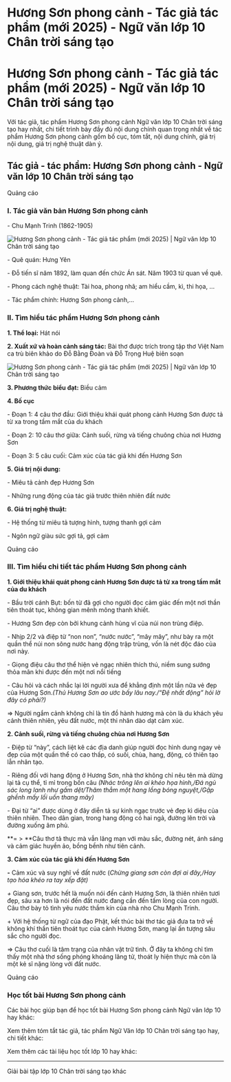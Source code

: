 # Hương Sơn phong cảnh - Tác giả tác phẩm (mới 2025) - Ngữ văn lớp 10 Chân trời sáng tạo

# Hương Sơn phong cảnh - Tác giả tác phẩm (mới 2025) - Ngữ văn lớp 10 Chân trời sáng tạo

Với tác giả, tác phẩm Hương Sơn phong cảnh Ngữ văn lớp 10 Chân trời sáng tạo hay nhất, chi tiết trình bày đầy đủ nội dung chính quan trọng nhất về tác phẩm Hương Sơn phong cảnh gồm bố cục, tóm tắt, nội dung chính, giá trị nội dung, giá trị nghệ thuật dàn ý.

## Tác giả - tác phẩm: Hương Sơn phong cảnh - Ngữ văn lớp 10 Chân trời sáng tạo

Quảng cáo

### **I. Tác giả văn bản Hương Sơn phong cảnh**

\- Chu Mạnh Trinh (1862-1905)

![Hương Sơn phong cảnh - Tác giả tác phẩm \(mới 2025\) | Ngữ văn lớp 10 Chân trời sáng tạo](https://vietjack.com/soan-van-lop-10-ct/images/tac-gia-tac-pham-huong-son-phong-canh.PNG)

\- Quê quán: Hưng Yên 

\- Đỗ tiến sĩ năm 1892, làm quan đến chức Án sát. Năm 1903 từ quan về quê. 

\- Phong cách nghệ thuật: Tài hoa, phong nhã; am hiểu cầm, kì, thi họa, … 

\- Tác phẩm chính: Hương Sơn phong cảnh,...

### **II. Tìm hiểu tác phẩm Hương Sơn phong cảnh**

**1\. Thể loại:** Hát nói

**2\. Xuất xứ và hoàn cảnh sáng tác:** Bài thơ được trích trong tập thơ Việt Nam ca trù biên khảo do Đỗ Bằng Đoàn và Đỗ Trọng Huệ biên soạn

![Hương Sơn phong cảnh - Tác giả tác phẩm \(mới 2025\) | Ngữ văn lớp 10 Chân trời sáng tạo](https://vietjack.com/soan-van-lop-10-ct/images/tac-gia-tac-pham-huong-son-phong-canh-1.PNG)

**3\. Phương thức biểu đạt:** Biều cảm 

**4\. Bố cục**

\- Đoạn 1: 4 câu thơ đầu: Giới thiệu khái quát phong cảnh Hương Sơn được tả từ xa trong tầm mắt của du khách

\- Đoạn 2: 10 câu thơ giữa: Cảnh suối, rừng và tiếng chuông chùa nơi Hương Sơn

\- Đoạn 3: 5 câu cuối: Cảm xúc của tác giả khi đến Hương Sơn 

**5\. Giá trị nội dung:**

\- Miêu tả cảnh đẹp Hương Sơn

\- Những rung động của tác giả trước thiên nhiên đất nước

**6\. Giá trị nghệ thuật:**

\- Hệ thống từ miêu tả tượng hình, tượng thanh gợi cảm 

\- Ngôn ngữ giàu sức gợi tả, gợi cảm 

Quảng cáo

### **III. Tìm hiểu chi tiết tác phẩm Hương Sơn phong cảnh**

**1. Giới thiệu khái quát phong cảnh Hương Sơn được tả từ xa trong tầm mắt của du khách**

\- Bầu trời cánh Bụt: bốn từ đã gợi cho người đọc cảm giác đến một nơi thần tiên thoát tục, không gian mênh mông thanh khiết.

\- Hương Sơn đẹp còn bởi khung cảnh hùng vĩ của núi non trùng điệp. 

\- Nhịp 2/2 và điệp từ “non non”, “nước nước”, “mây mây”, như bày ra một quần thể núi non sông nước hang động trập trùng, vốn là nét độc đáo của nơi này.

\- Giọng điệu câu thơ thể hiện vẻ ngạc nhiên thích thú, niềm sung sướng thỏa mãn khi được đến một nơi nổi tiếng

\- Câu hỏi và cách nhắc lại lời người xưa để khẳng định một lần nữa vẻ đẹp của Hương Sơn._(Thủ Hương Sơn ao ước bấy lâu nay./“Đệ nhất động” hỏi lờ đây có phải?)_

=> Người ngắm cảnh không chỉ là tín đồ hành hương mà còn là du khách yêu cảnh thiên nhiên, yêu đất nước, một thi nhân dào dạt cảm xúc. 

**2. Cảnh suối, rừng và tiếng chuông chùa nơi Hương Sơn**

\- Điệp từ “này”, cách liệt kê các địa danh giúp người đọc hình dung ngay vẻ đẹp của một quần thể có cao thấp, có suối, chùa, hang, động, có thiên tạo lẫn nhân tạo. 

\- Riêng đối với hang động ở Hương Sơn, nhà thơ không chỉ nêu tên mà dừng lại tả cụ thể, tỉ mỉ trong bốn câu _(Nhác trông lên ai khéo họa hình,/Đá ngủ sác long lanh như gấm dệt/Thăm thẳm một hang lồng bóng nguyệt,/Gập ghềnh mấy lối uốn thang mây)_

_-_ Đại từ “ai” được dùng ở đây diễn tả sự kinh ngạc trước vẻ đẹp kì diệu của thiên nhiên. Theo dân gian, trong hang động có hai ngả, đường lên trời và đường xuống âm phủ.

**= > **Câu thơ tả thực mà vẫn lãng mạn với màu sắc, đường nét, ánh sáng và cảm giác huyền ảo, bồng bềnh như tiên cảnh. 

**3\. Cảm xúc của tác giả khi đến Hương Sơn**

**-** Cảm xúc và suy nghĩ về đất nước (_Chừng giang sơn còn đợi ai đây,/Hay tạo hóa khéo ra tay xếp đặt)_

_+_ Giang sơn, trước hết là muốn nói đến cảnh Hương Sơn, là thiên nhiên tươi đẹp, sâu xa hơn là nói đến đất nước đang cần đến tấm lòng của con người. Câu thơ bày tỏ tình yêu nước thầm kín của nhà nho Chu Mạnh Trinh.

\+ Với hệ thống từ ngữ của đạo Phật, kết thúc bài thơ tác giả đưa ta trở về không khí thần tiên thoát tục của cảnh Hương Sơn, mang lại ấn tượng sâu sắc cho người đọc.

=> Câu thơ cuối là tâm trạng của nhân vật trữ tình. Ở đây ta không chỉ tìm thấy một nhà thơ sống phóng khoáng lãng tử, thoát ly hiện thực mà còn là một kẻ sĩ nặng lòng với đất nước.

Quảng cáo

### **Học tốt bài Hương Sơn phong cảnh**

Các bài học giúp bạn để học tốt bài Hương Sơn phong cảnh Ngữ văn lớp 10 hay khác:

Xem thêm tóm tắt tác giả, tác phẩm Ngữ Văn lớp 10 Chân trời sáng tạo hay, chi tiết khác:

Xem thêm các tài liệu học tốt lớp 10 hay khác:

* * *

Giải bài tập lớp 10 Chân trời sáng tạo khác
